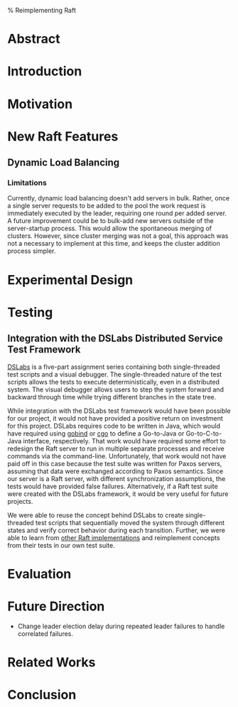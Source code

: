 % Reimplementing Raft

# Abstract

# Introduction

# Motivation

# New Raft Features

## Dynamic Load Balancing

### Limitations

Currently, dynamic load balancing doesn't add servers in bulk.  Rather, once a single server requests to be added to the pool the work request is immediately executed by the leader, requiring one round per added server.  A future improvement could be to bulk-add new servers outside of the server-startup process.  This would allow the spontaneous merging of clusters.  However, since cluster merging was not a goal, this approach was not a necessary to implement at this time, and keeps the cluster addition process simpler.

# Experimental Design

# Testing

## Integration with the DSLabs Distributed Service Test Framework

[DSLabs](https://github.com/emichael/dslabs) is a five-part assignment series containing both single-threaded test scripts and a visual debugger.  The single-threaded nature of the test scripts allows the tests to execute deterministically, even in a distributed system.  The visual debugger allows users to step the system forward and backward through time while trying different branches in the state tree.

While integration with the DSLabs test framework would have been possible for our project, it would not have provided a positive return on investment for this project.  DSLabs requires code to be written in Java, which would have required using [gobind](https://godoc.org/golang.org/x/mobile/cmd/gobind) or [cgo](https://golang.org/cmd/cgo/) to define a Go-to-Java or Go-to-C-to-Java interface, respectively.  That work would have required some effort to redesign the Raft server to run in multiple separate processes and receive commands via the command-line.  Unfortunately, that work would not have paid off in this case because the test suite was written for Paxos servers, assuming that data were exchanged according to Paxos semantics.  Since our server is a Raft server, with different synchronization assumptions, the tests would have provided false failures.  Alternatively, if a Raft test suite were created with the DSLabs framework, it would be very useful for future projects.

We were able to reuse the concept behind DSLabs to create single-threaded test scripts that sequentially moved the system through different states and verify correct behavior during each transition.  Further, we were able to learn from [other Raft implementations](https://raft.github.io/) and reimplement concepts from their tests in our own test suite.

# Evaluation

# Future Direction

- Change leader election delay during repeated leader failures to handle correlated failures.

# Related Works

# Conclusion
